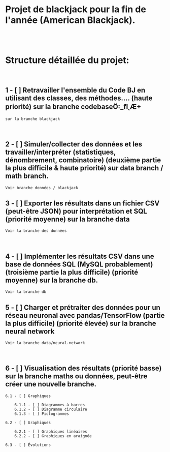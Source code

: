 # **Projet de blackjack pour la fin de l'année (American Blackjack)**.

<br><br>

# **Structure détaillée du projet:**

<br>

## 1 - [ ] Retravailler l'ensemble du Code BJ en utilisant des classes, des méthodes.... (haute priorité) sur la branche codebaseÖ:\_ﬂ˛Æ+

    sur la branche blackjack

<br>

## 2 - [ ] Simuler/collecter des données et les travailler/interpréter (statistiques, dénombrement, combinatoire) (deuxième partie la plus difficile & haute priorité) sur data branch / math branch.

    Voir branche données / blackjack

## 3 - [ ] Exporter les résultats dans un fichier CSV (peut-être JSON) pour interprétation et SQL (priorité moyenne) sur la branche data

    Voir la branche des données

<br>

## 4 - [ ] Implémenter les résultats CSV dans une base de données SQL (MySQL probablement) (troisième partie la plus difficile) (priorité moyenne) sur la branche db.

    Voir la branche db

## 5 - [ ] Charger et prétraiter des données pour un réseau neuronal avec pandas/TensorFlow (partie la plus difficile) (priorité élevée) sur la branche neural network

    Voir la branche data/neural-network

<br>

## 6 - [ ] Visualisation des résultats (priorité basse) sur la branche maths ou données, peut-être créer une nouvelle branche.

    6.1 - [ ] Graphiques

        6.1.1 - [ ] Diagrammes à barres
        6.1.2 - [ ] Diagramme circulaire
        6.1.3 - [ ] Pictogrammes

    6.2 - [ ] Graphiques

        6.2.1 - [ ] Graphiques linéaires
        6.2.2 - [ ] Graphiques en araignée

    6.3 - [ ] Évolutions
